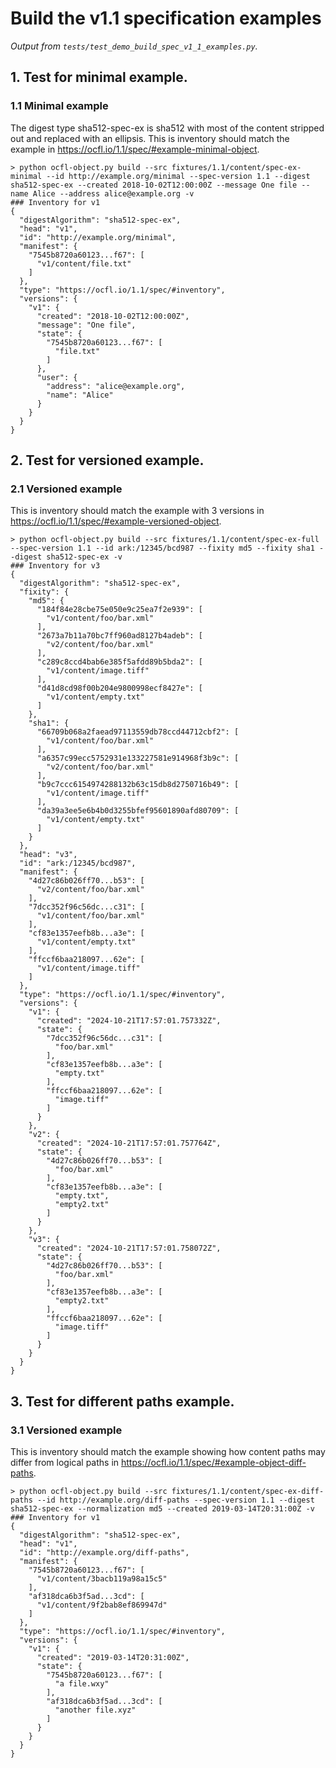 # Build the v1.1 specification examples

_Output from `tests/test_demo_build_spec_v1_1_examples.py`._

## 1. Test for minimal example.

### 1.1 Minimal example

The digest type sha512-spec-ex is sha512 with most of the content stripped out and replaced with an ellipsis. This is inventory should match the example in <https://ocfl.io/1.1/spec/#example-minimal-object>.

```
> python ocfl-object.py build --src fixtures/1.1/content/spec-ex-minimal --id http://example.org/minimal --spec-version 1.1 --digest sha512-spec-ex --created 2018-10-02T12:00:00Z --message One file --name Alice --address alice@example.org -v
### Inventory for v1
{
  "digestAlgorithm": "sha512-spec-ex",
  "head": "v1",
  "id": "http://example.org/minimal",
  "manifest": {
    "7545b8720a60123...f67": [
      "v1/content/file.txt"
    ]
  },
  "type": "https://ocfl.io/1.1/spec/#inventory",
  "versions": {
    "v1": {
      "created": "2018-10-02T12:00:00Z",
      "message": "One file",
      "state": {
        "7545b8720a60123...f67": [
          "file.txt"
        ]
      },
      "user": {
        "address": "alice@example.org",
        "name": "Alice"
      }
    }
  }
}
```


## 2. Test for versioned example.

### 2.1 Versioned example

This is inventory should match the example with 3 versions in <https://ocfl.io/1.1/spec/#example-versioned-object>.

```
> python ocfl-object.py build --src fixtures/1.1/content/spec-ex-full --spec-version 1.1 --id ark:/12345/bcd987 --fixity md5 --fixity sha1 --digest sha512-spec-ex -v
### Inventory for v3
{
  "digestAlgorithm": "sha512-spec-ex",
  "fixity": {
    "md5": {
      "184f84e28cbe75e050e9c25ea7f2e939": [
        "v1/content/foo/bar.xml"
      ],
      "2673a7b11a70bc7ff960ad8127b4adeb": [
        "v2/content/foo/bar.xml"
      ],
      "c289c8ccd4bab6e385f5afdd89b5bda2": [
        "v1/content/image.tiff"
      ],
      "d41d8cd98f00b204e9800998ecf8427e": [
        "v1/content/empty.txt"
      ]
    },
    "sha1": {
      "66709b068a2faead97113559db78ccd44712cbf2": [
        "v1/content/foo/bar.xml"
      ],
      "a6357c99ecc5752931e133227581e914968f3b9c": [
        "v2/content/foo/bar.xml"
      ],
      "b9c7ccc6154974288132b63c15db8d2750716b49": [
        "v1/content/image.tiff"
      ],
      "da39a3ee5e6b4b0d3255bfef95601890afd80709": [
        "v1/content/empty.txt"
      ]
    }
  },
  "head": "v3",
  "id": "ark:/12345/bcd987",
  "manifest": {
    "4d27c86b026ff70...b53": [
      "v2/content/foo/bar.xml"
    ],
    "7dcc352f96c56dc...c31": [
      "v1/content/foo/bar.xml"
    ],
    "cf83e1357eefb8b...a3e": [
      "v1/content/empty.txt"
    ],
    "ffccf6baa218097...62e": [
      "v1/content/image.tiff"
    ]
  },
  "type": "https://ocfl.io/1.1/spec/#inventory",
  "versions": {
    "v1": {
      "created": "2024-10-21T17:57:01.757332Z",
      "state": {
        "7dcc352f96c56dc...c31": [
          "foo/bar.xml"
        ],
        "cf83e1357eefb8b...a3e": [
          "empty.txt"
        ],
        "ffccf6baa218097...62e": [
          "image.tiff"
        ]
      }
    },
    "v2": {
      "created": "2024-10-21T17:57:01.757764Z",
      "state": {
        "4d27c86b026ff70...b53": [
          "foo/bar.xml"
        ],
        "cf83e1357eefb8b...a3e": [
          "empty.txt",
          "empty2.txt"
        ]
      }
    },
    "v3": {
      "created": "2024-10-21T17:57:01.758072Z",
      "state": {
        "4d27c86b026ff70...b53": [
          "foo/bar.xml"
        ],
        "cf83e1357eefb8b...a3e": [
          "empty2.txt"
        ],
        "ffccf6baa218097...62e": [
          "image.tiff"
        ]
      }
    }
  }
}
```


## 3. Test for different paths example.

### 3.1 Versioned example

This is inventory should match the example showing how content paths may differ from logical paths in <https://ocfl.io/1.1/spec/#example-object-diff-paths>.

```
> python ocfl-object.py build --src fixtures/1.1/content/spec-ex-diff-paths --id http://example.org/diff-paths --spec-version 1.1 --digest sha512-spec-ex --normalization md5 --created 2019-03-14T20:31:00Z -v
### Inventory for v1
{
  "digestAlgorithm": "sha512-spec-ex",
  "head": "v1",
  "id": "http://example.org/diff-paths",
  "manifest": {
    "7545b8720a60123...f67": [
      "v1/content/3bacb119a98a15c5"
    ],
    "af318dca6b3f5ad...3cd": [
      "v1/content/9f2bab8ef869947d"
    ]
  },
  "type": "https://ocfl.io/1.1/spec/#inventory",
  "versions": {
    "v1": {
      "created": "2019-03-14T20:31:00Z",
      "state": {
        "7545b8720a60123...f67": [
          "a file.wxy"
        ],
        "af318dca6b3f5ad...3cd": [
          "another file.xyz"
        ]
      }
    }
  }
}
```

